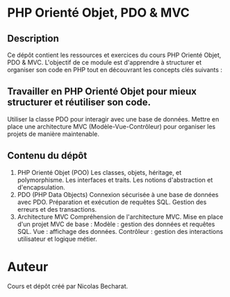 # PHP Orienté Objet, PDO & MVC

## Description
Ce dépôt contient les ressources et exercices du cours PHP Orienté Objet, PDO & MVC. L'objectif de ce module est d'apprendre à structurer et organiser son code en PHP tout en découvrant les concepts clés suivants :

## Travailler en PHP Orienté Objet pour mieux structurer et réutiliser son code.
Utiliser la classe PDO pour interagir avec une base de données.
Mettre en place une architecture MVC (Modèle-Vue-Contrôleur) pour organiser les projets de manière maintenable.
## Contenu du dépôt
1. PHP Orienté Objet (POO)
   Les classes, objets, héritage, et polymorphisme.
   Les interfaces et traits.
   Les notions d'abstraction et d'encapsulation.
2. PDO (PHP Data Objects)
   Connexion sécurisée à une base de données avec PDO.
   Préparation et exécution de requêtes SQL.
   Gestion des erreurs et des transactions.
3. Architecture MVC
   Compréhension de l'architecture MVC.
   Mise en place d'un projet MVC de base :
   Modèle : gestion des données et requêtes SQL.
   Vue : affichage des données.
   Contrôleur : gestion des interactions utilisateur et logique métier.


# Auteur
Cours et dépôt créé par Nicolas Becharat.
